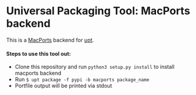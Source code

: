 # Universal Packaging Tool: MacPorts backend
This is a [MacPorts](https://www.macports.org) backend for [upt](https://pypi.python.org/pypi/upt).

#### Steps to use this tool out:

- Clone this repository and run ```python3 setup.py install``` to install macports backend
- Run ```$ upt package -f pypi -b macports package_name```
- Portfile output will be printed via stdout
